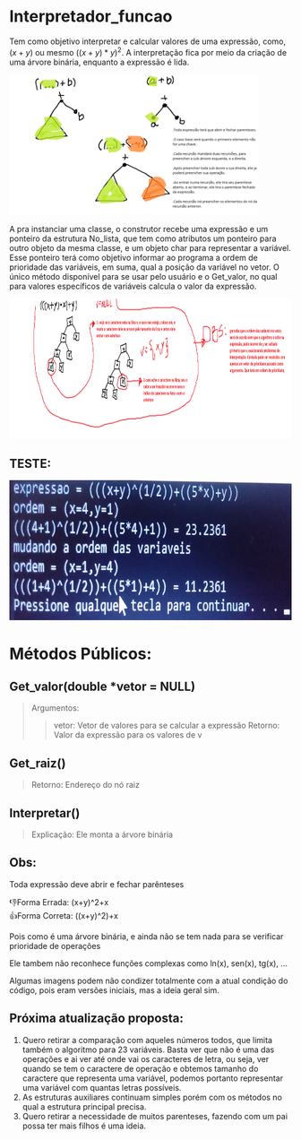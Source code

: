 # Interpretador_funcao

Tem como objetivo interpretar e calcular valores de uma expressão, como, $\left(x+y\right)$ ou mesmo $\left(\left(x+y\right)*y\right)^2$. A interpretação fica por meio da criação de uma árvore binária, enquanto a expressão é lida.

<img height="250em" src="https://github.com/MarcioB1999/Interpretador_funcao/blob/main/Imgs/Algoritmo.png"/>

A pra instanciar uma classe, o construtor recebe uma expressão e um ponteiro da estrutura No_lista, que tem como atributos um ponteiro para outro objeto da mesma classe, e um objeto char para representar a variável. Esse ponteiro terá como objetivo informar ao programa a ordem de prioridade das variáveis, em suma, qual a posição da variável no vetor. O único método disponível para se usar pelo usuário e o Get_valor, no qual para valores específicos de variáveis calcula o valor da expressão.

<img height="250em" src="https://github.com/MarcioB1999/Interpretador_funcao/blob/main/Imgs/ReconhecerVariaveis.png"/>


## TESTE:
<img height="250em" src="https://github.com/MarcioB1999/Interpretador_funcao/blob/main/Imgs/teste.jpg"/>

# Métodos Públicos:

## Get_valor(double *vetor = NULL)
>Argumentos:
>> vetor: Vetor de valores para se calcular a expressão
>Retorno: Valor da expressão para os valores de v

## Get_raiz()
>Retorno: Endereço do nó raiz

## Interpretar()
>Explicação: Ele monta a árvore binária 

## Obs: 

Toda expressão deve abrir e fechar parênteses

👎Forma Errada: (x+y)^2+x\
👍Forma Correta: ((x+y)^2)+x

Pois como é uma árvore binária, e ainda não se tem nada para se verificar prioridade de operações

Ele tambem não reconhece funções complexas como ln(x), sen(x), tg(x), ...

Algumas imagens podem não condizer totalmente com a atual condição do código, pois eram versões iniciais, mas a ideia geral sim.

## Próxima atualização proposta: 




<ol>
  
<li>
  Quero retirar a comparação com aqueles números todos, que limita também o algoritmo para 23 variáveis. Basta ver que não é uma das operações e ai ver até onde vai os caracteres de letra, ou seja, ver quando se tem o caractere de operação e obtemos tamanho do caractere que representa uma variável, podemos portanto representar uma variável com quantas letras possíveis.
</li>

<li>
  As estruturas auxiliares continuam simples porém com os métodos no qual a estrutura principal precisa. 
</li>

<li>
  Quero retirar a necessidade de muitos parenteses, fazendo com um pai possa ter mais filhos é uma ideia. 
</li>
</ol>






